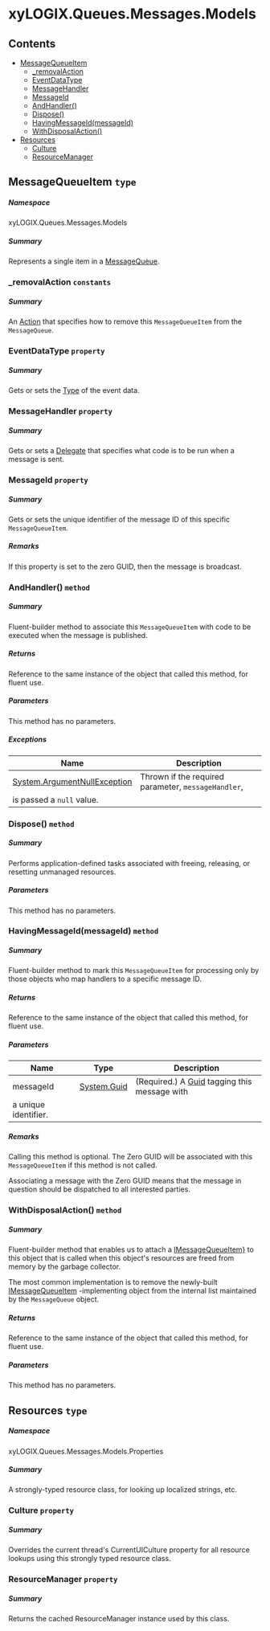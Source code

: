 <a name='assembly'></a>
# xyLOGIX.Queues.Messages.Models

## Contents

- [MessageQueueItem](#T-xyLOGIX-Queues-Messages-Models-MessageQueueItem 'xyLOGIX.Queues.Messages.Models.MessageQueueItem')
  - [_removalAction](#F-xyLOGIX-Queues-Messages-Models-MessageQueueItem-_removalAction 'xyLOGIX.Queues.Messages.Models.MessageQueueItem._removalAction')
  - [EventDataType](#P-xyLOGIX-Queues-Messages-Models-MessageQueueItem-EventDataType 'xyLOGIX.Queues.Messages.Models.MessageQueueItem.EventDataType')
  - [MessageHandler](#P-xyLOGIX-Queues-Messages-Models-MessageQueueItem-MessageHandler 'xyLOGIX.Queues.Messages.Models.MessageQueueItem.MessageHandler')
  - [MessageId](#P-xyLOGIX-Queues-Messages-Models-MessageQueueItem-MessageId 'xyLOGIX.Queues.Messages.Models.MessageQueueItem.MessageId')
  - [AndHandler()](#M-xyLOGIX-Queues-Messages-Models-MessageQueueItem-AndHandler-System-Delegate- 'xyLOGIX.Queues.Messages.Models.MessageQueueItem.AndHandler(System.Delegate)')
  - [Dispose()](#M-xyLOGIX-Queues-Messages-Models-MessageQueueItem-Dispose 'xyLOGIX.Queues.Messages.Models.MessageQueueItem.Dispose')
  - [HavingMessageId(messageId)](#M-xyLOGIX-Queues-Messages-Models-MessageQueueItem-HavingMessageId-System-Guid- 'xyLOGIX.Queues.Messages.Models.MessageQueueItem.HavingMessageId(System.Guid)')
  - [WithDisposalAction()](#M-xyLOGIX-Queues-Messages-Models-MessageQueueItem-WithDisposalAction-System-Action{xyLOGIX-Queues-Messages-Interfaces-IMessageQueueItem}- 'xyLOGIX.Queues.Messages.Models.MessageQueueItem.WithDisposalAction(System.Action{xyLOGIX.Queues.Messages.Interfaces.IMessageQueueItem})')
- [Resources](#T-xyLOGIX-Queues-Messages-Models-Properties-Resources 'xyLOGIX.Queues.Messages.Models.Properties.Resources')
  - [Culture](#P-xyLOGIX-Queues-Messages-Models-Properties-Resources-Culture 'xyLOGIX.Queues.Messages.Models.Properties.Resources.Culture')
  - [ResourceManager](#P-xyLOGIX-Queues-Messages-Models-Properties-Resources-ResourceManager 'xyLOGIX.Queues.Messages.Models.Properties.Resources.ResourceManager')

<a name='T-xyLOGIX-Queues-Messages-Models-MessageQueueItem'></a>
## MessageQueueItem `type`

##### Namespace

xyLOGIX.Queues.Messages.Models

##### Summary

Represents a single item in a [MessageQueue](#T-xyLOGIX-Queues-Messages-MessageQueue 'xyLOGIX.Queues.Messages.MessageQueue').

<a name='F-xyLOGIX-Queues-Messages-Models-MessageQueueItem-_removalAction'></a>
### _removalAction `constants`

##### Summary

An [Action](http://msdn.microsoft.com/query/dev14.query?appId=Dev14IDEF1&l=EN-US&k=k:System.Action 'System.Action') that specifies how to remove this
`MessageQueueItem` from the `MessageQueue`.

<a name='P-xyLOGIX-Queues-Messages-Models-MessageQueueItem-EventDataType'></a>
### EventDataType `property`

##### Summary

Gets or sets the [Type](http://msdn.microsoft.com/query/dev14.query?appId=Dev14IDEF1&l=EN-US&k=k:System.Type 'System.Type') of the event data.

<a name='P-xyLOGIX-Queues-Messages-Models-MessageQueueItem-MessageHandler'></a>
### MessageHandler `property`

##### Summary

Gets or sets a [Delegate](http://msdn.microsoft.com/query/dev14.query?appId=Dev14IDEF1&l=EN-US&k=k:System.Delegate 'System.Delegate') that specifies what
code is to be run when a message is sent.

<a name='P-xyLOGIX-Queues-Messages-Models-MessageQueueItem-MessageId'></a>
### MessageId `property`

##### Summary

Gets or sets the unique identifier of the message ID of this
specific `MessageQueueItem`.

##### Remarks

If this property is set to the zero GUID, then the message is broadcast.

<a name='M-xyLOGIX-Queues-Messages-Models-MessageQueueItem-AndHandler-System-Delegate-'></a>
### AndHandler() `method`

##### Summary

Fluent-builder method to associate this `MessageQueueItem` with
code to be executed when the message is published.

##### Returns

Reference to the same instance of the object that called this
method, for fluent use.

##### Parameters

This method has no parameters.

##### Exceptions

| Name | Description |
| ---- | ----------- |
| [System.ArgumentNullException](http://msdn.microsoft.com/query/dev14.query?appId=Dev14IDEF1&l=EN-US&k=k:System.ArgumentNullException 'System.ArgumentNullException') | Thrown if the required parameter, `messageHandler`,
is passed a `null` value. |

<a name='M-xyLOGIX-Queues-Messages-Models-MessageQueueItem-Dispose'></a>
### Dispose() `method`

##### Summary

Performs application-defined tasks associated with freeing,
releasing, or resetting unmanaged resources.

##### Parameters

This method has no parameters.

<a name='M-xyLOGIX-Queues-Messages-Models-MessageQueueItem-HavingMessageId-System-Guid-'></a>
### HavingMessageId(messageId) `method`

##### Summary

Fluent-builder method to mark this `MessageQueueItem` for
processing only by those objects who map handlers to a specific
message ID.

##### Returns

Reference to the same instance of the object that called this
method, for fluent use.

##### Parameters

| Name | Type | Description |
| ---- | ---- | ----------- |
| messageId | [System.Guid](http://msdn.microsoft.com/query/dev14.query?appId=Dev14IDEF1&l=EN-US&k=k:System.Guid 'System.Guid') | (Required.) A [Guid](http://msdn.microsoft.com/query/dev14.query?appId=Dev14IDEF1&l=EN-US&k=k:System.Guid 'System.Guid') tagging this message with
a unique identifier. |

##### Remarks

Calling this method is optional. The Zero GUID will be associated
with this `MessageQueueItem` if this method is not called.



Associating a message with the Zero GUID means that the message in
question should be dispatched to all interested parties.

<a name='M-xyLOGIX-Queues-Messages-Models-MessageQueueItem-WithDisposalAction-System-Action{xyLOGIX-Queues-Messages-Interfaces-IMessageQueueItem}-'></a>
### WithDisposalAction() `method`

##### Summary

Fluent-builder method that enables us to attach a [IMessageQueueItem}](http://msdn.microsoft.com/query/dev14.query?appId=Dev14IDEF1&l=EN-US&k=k:System.Action 'System.Action{xyLOGIX.Queues.Messages.Interfaces.IMessageQueueItem}')
to this object that is called when this object's resources are freed
from memory by the garbage collector.



The most common implementation is to remove the newly-built [IMessageQueueItem](#T-xyLOGIX-Queues-Messages-Interfaces-IMessageQueueItem 'xyLOGIX.Queues.Messages.Interfaces.IMessageQueueItem')
-implementing object from the internal list maintained by the
 `MessageQueue` object.

##### Returns

Reference to the same instance of the object that called this
method, for fluent use.

##### Parameters

This method has no parameters.

<a name='T-xyLOGIX-Queues-Messages-Models-Properties-Resources'></a>
## Resources `type`

##### Namespace

xyLOGIX.Queues.Messages.Models.Properties

##### Summary

A strongly-typed resource class, for looking up localized strings, etc.

<a name='P-xyLOGIX-Queues-Messages-Models-Properties-Resources-Culture'></a>
### Culture `property`

##### Summary

Overrides the current thread's CurrentUICulture property for all
  resource lookups using this strongly typed resource class.

<a name='P-xyLOGIX-Queues-Messages-Models-Properties-Resources-ResourceManager'></a>
### ResourceManager `property`

##### Summary

Returns the cached ResourceManager instance used by this class.
